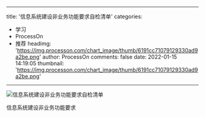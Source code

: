 
---
title: '信息系统建设非业务功能要求自检清单'
categories: 
 - 学习
 - ProcessOn
 - 推荐
headimg: 'https://img.processon.com/chart_image/thumb/6191cc71079129330ad9a2be.png'
author: ProcessOn
comments: false
date: 2022-01-15 14:19:05
thumbnail: 'https://img.processon.com/chart_image/thumb/6191cc71079129330ad9a2be.png'
---

<div>   
<img class="thumb" alt="信息系统建设非业务功能要求自检清单" src="https://img.processon.com/chart_image/thumb/6191cc71079129330ad9a2be.png" referrerpolicy="no-referrer">
<p>信息系统建设非业务功能要求</p>  
</div>
            